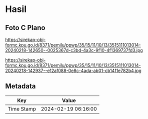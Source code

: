 # Hasil

## Foto C Plano

https://sirekap-obj-formc.kpu.go.id/8371/pemilu/ppwp/35/15/11/10/13/3515111013014-20240218-142650--0025367d-c3bd-4a3c-9f10-4f1369737fd3.jpg

https://sirekap-obj-formc.kpu.go.id/8371/pemilu/ppwp/35/15/11/10/13/3515111013014-20240218-142937--e12af088-0e8c-4ada-ab01-cb14f1e782b4.jpg


## Metadata

| Key        | Value               |
| ---------- | ------------------- |
| Time Stamp | 2024-02-19 06:16:00 |




